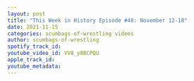 ```yaml
---
layout: post
title: "This Week in History Episode #48: November 12-18"
date: 2021-11-15
categories: scumbags-of-wrestling videos
author: scumbags-of-wrestling
spotify_track_id: 
youtube_video_id: VV8_y8BCPQU
apple_track_id: 
youtube_metadata: 
---
```

